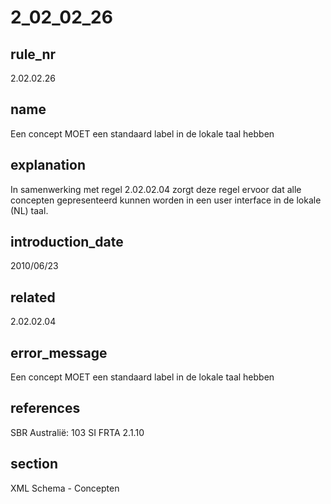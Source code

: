 # 2_02_02_26

## rule_nr
2.02.02.26

## name
Een concept MOET een standaard label in de lokale taal hebben

## explanation
In samenwerking met regel 2.02.02.04 zorgt deze regel ervoor dat alle concepten gepresenteerd kunnen worden in een user interface in de lokale (NL) taal.

## introduction_date
2010/06/23

## related
2.02.02.04

## error_message
Een concept MOET een standaard label in de lokale taal hebben

## references
SBR Australië: 103 SI
FRTA 2.1.10

## section
XML Schema - Concepten

